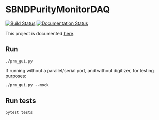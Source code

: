 # SBNDPurityMonitorDAQ

[![Build Status](https://travis-ci.com/marcodeltutto/SBNDPurityMonitorDAQ.svg?branch=master)](https://travis-ci.com/marcodeltutto/SBNDPurityMonitorDAQ)
[![Documentation Status](https://readthedocs.org/projects/sbndpuritymonitordaq/badge/?version=latest)](https://sbndpuritymonitordaq.readthedocs.io/en/latest/?badge=latest)

This project is documented [here](https://sbndpuritymonitordaq.readthedocs.io/en/latest/).

## Run
```
./prm_gui.py
```

If running without a parallel/serial port, and without digitizer, for testing purposes:
```
./prm_gui.py --mock
```

## Run tests
```
pytest tests
```

